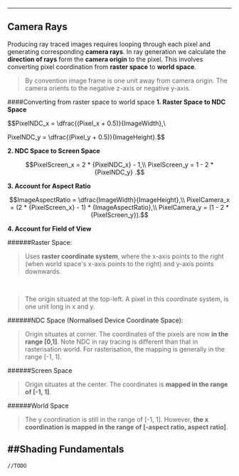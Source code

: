 
---
## Camera Rays
Producing ray traced images requires looping through each pixel and generating corresponding **camera rays**. In ray generation we calculate the **direction of rays** form the **camera origin** to the pixel. This involves converting pixel coordination from **raster space** to **world space**.

> By convention image frame is one unit away from camera origin. The camera orients to the negative z-axis or negative y-axis.
 
####Converting from raster space to world space
 **1. Raster Space to NDC Space**
 
$$PixelNDC_x = \dfrac{(Pixel_x + 0.5)}{ImageWidth},\\

PixelNDC_y = \dfrac{(Pixel_y + 0.5)}{ImageHeight}.$$
 
 **2. NDC Space to Screen Space**
 
 $$PixelScreen_x = 2 * {PixelNDC_x} - 1,\\
 PixelScreen_y = 1 - 2 * {PixelNDC_y} .$$
  
 **3. Account for Aspect Ratio**
   
 $$ImageAspectRatio = \dfrac{ImageWidth}{ImageHeight},\\
PixelCamera_x = (2 * {PixelScreen_x} - 1) * {ImageAspectRatio},\\
PixelCamera_y = (1 - 2 * {PixelScreen_y}).$$

**4. Account for Field of View**

######Raster Space:
>Uses **raster coordinate system**, where the x-axis points to the right (when world space's x-axis points to the right) and y-axis points downwards. 

<br>

>The origin situated at the top-left. A pixel in this coordinate system, is one unit long in x and y.     

######NDC Space (Normalised Device Coordinate Space):
>Origin situates at corner. The coordinates of the pixels are now **in the range [0,1]**. Note NDC in ray tracing is different than that in rasterisation world. For rasterisation, the mapping is generally in the range [-1, 1].

######Screen Space
>Origin situates at the center. The coordinates is **mapped in the range of [-1, 1]**.

######World Space
>The y coordination is still in the range of [-1, 1]. However, **the x coordination is mapped in the range of [-aspect ratio, aspect ratio]**.

##Shading Fundamentals
---
```//TODO```


